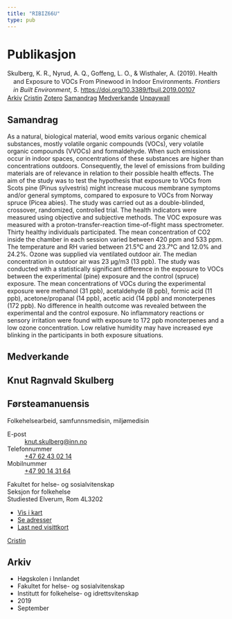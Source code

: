 ```yaml
---
title: "RIBIZ66U"
type: pub
---
```

<h1>Publikasjon</h1>
<article id="csl-bib-container-RIBIZ66U" class="csl-bib-container">
  <div class="csl-bib-body" style="line-height: 1.35; padding-left: 1em; text-indent:-1em;">
  <div class="csl-entry">Skulberg, K. R., Nyrud, A. Q., Goffeng, L. O., &amp; Wisthaler, A. (2019). Health and Exposure to VOCs From Pinewood in Indoor Environments. <i>Frontiers in Built Environment</i>, <i>5</i>. <a href="https://doi.org/10.3389/fbuil.2019.00107">https://doi.org/10.3389/fbuil.2019.00107</a></div>
</div>
  <div class="csl-bib-buttons">
    <a href="#taxonomy-article-RIBIZ66U" class="csl-bib-button">Arkiv</a>
    <a href="https://app.cristin.no/results/show.jsf?id=1728646" alt="Cristin URL" class="csl-bib-button">Cristin</a>
    <a href="http://zotero.org/groups/5402882/items/RIBIZ66U" alt="Zotero URL" class="csl-bib-button">Zotero</a>
    <a href="#abstract-article-RIBIZ66U" class="csl-bib-button">Samandrag</a>
    <a href="#contributors-article-RIBIZ66U" class="csl-bib-button">Medverkande</a>
    <a href="https://www.frontiersin.org/articles/10.3389/fbuil.2019.00107/pdf" class="csl-bib-button">Unpaywall</a>
  </div>
  <div id="csl-bib-meta-container-RIBIZ66U"></div>
</article>
<div id="csl-bib-meta-RIBIZ66U" class="csl-bib-meta">
  <article id="abstract-article-RIBIZ66U" class="abstract-article">
    <h1>Samandrag</h1>
    As a natural, biological material, wood emits various organic chemical substances, mostly volatile organic compounds (VOCs), very volatile organic compounds (VVOCs) and formaldehyde. When such emissions occur in indoor spaces, concentrations of these substances are higher than concentrations outdoors. Consequently, the level of emissions from building materials are of relevance in relation to their possible health effects. The aim of the study was to test the hypothesis that exposure to VOCs from Scots pine (Pinus sylvestris) might increase mucous membrane symptoms and/or general symptoms, compared to exposure to VOCs from Norway spruce (Picea abies). The study was carried out as a double-blinded, crossover, randomized, controlled trial. The health indicators were measured using objective and subjective methods. The VOC exposure was measured with a proton-transfer-reaction time-of-flight mass spectrometer. Thirty healthy individuals participated. The mean concentration of CO2 inside the chamber in each session varied between 420 ppm and 533 ppm. The temperature and RH varied between 21.5°C and 23.7°C and 12.0% and 24.2%. Ozone was supplied via ventilated outdoor air. The median concentration in outdoor air was 23 μg/m3 (13 ppb). The study was conducted with a statistically significant difference in the exposure to VOCs between the experimental (pine) exposure and the control (spruce) exposure. The mean concentrations of VOCs during the experimental exposure were methanol (31 ppb), acetaldehyde (8 ppb), formic acid (11 ppb), acetone/propanal (14 ppb), acetic acid (14 ppb) and monoterpenes (172 ppb). No difference in health outcome was revealed between the experimental and the control exposure. No inflammatory reactions or sensory irritation were found with exposure to 172 ppb monoterpenes and a low ozone concentration. Low relative humidity may have increased eye blinking in the participants in both exposure situations.
  </article>
  <article id="contributors-article-RIBIZ66U" class="contributors-article">
    <h1>Medverkande</h1>
    <div class="personas"> <div class="vrtx-hinn-person-card"> <div class="photo"> <i class="lar la-user-circle missing-person"></i> </div> <div class="info"> <hgroup><h1>Knut Ragnvald Skulberg</h1> <h2>Førsteamanuensis</h2> <p>Folkehelsearbeid, samfunnsmedisin, miljømedisin </p> </hgroup><dl> <dt>E-post</dt> <dd> <a href="mailto:knut.skulberg@inn.no">knut.skulberg@inn.no</a> </dd> <dt>Telefonnummer</dt> <dd><a href="tel:+4762430214"> +47 62 43 02 14 </a></dd> <dt>Mobilnummer</dt> <dd><a href="tel:+4790143164"> +47 90 14 31 64 </a></dd> </dl> <p> Fakultet for helse- og sosialvitenskap<br> Seksjon for folkehelse<br> Studiested Elverum, Rom 4L3202 </p> <ul class="vrtx-hinn-links"> <li><a href="https://www.google.com/maps?q=60.88177,11.53669">Vis i kart</a></li> <li><a href="https://www.inn.no/finn-en-ansatt/knut-skulberg.html#vrtx-hinn-addresses">Se adresser</a></li> <li><a href="https://www.inn.no/finn-en-ansatt/knut-skulberg.html?vrtx=vcf">Last ned visittkort</a></li> </ul> </div> </div> <a href="https://app.cristin.no/persons/show.jsf?id=9616" alt="Cristin URL" class="personas-cristin">Cristin</a> </div>
  </article>
  <article id="taxonomy-article-RIBIZ66U" class="taxonomy-article">
    <h1>Arkiv</h1>
    <ul>
      <li>Høgskolen i Innlandet</li>
      <li>Fakultet for helse- og sosialvitenskap</li>
      <li>Institutt for folkehelse- og idrettsvitenskap</li>
      <li>2019</li>
      <li>September</li>
    </ul>
  </article>
</div>

